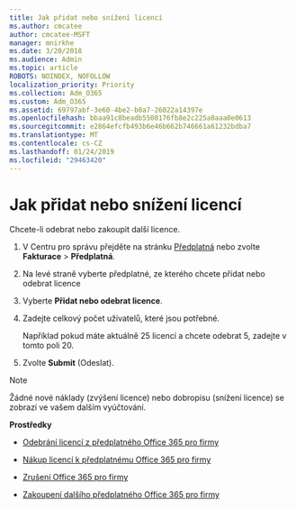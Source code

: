 ```yaml
---
title: Jak přidat nebo snížení licencí
ms.author: cmcatee
author: cmcatee-MSFT
manager: mnirkhe
ms.date: 3/20/2018
ms.audience: Admin
ms.topic: article
ROBOTS: NOINDEX, NOFOLLOW
localization_priority: Priority
ms.collection: Adm_O365
ms.custom: Adm_O365
ms.assetid: 69797abf-3e60-4be2-b0a7-26022a14397e
ms.openlocfilehash: bbaa91c8beadb5508176fb8e2c225a0aaa0e0613
ms.sourcegitcommit: e2864efcfb493b6e46b662b746661a61232bdba7
ms.translationtype: MT
ms.contentlocale: cs-CZ
ms.lasthandoff: 01/24/2019
ms.locfileid: "29463420"
---
```

# <a name="how-to-add-or-reduce-licenses"></a>Jak přidat nebo snížení licencí

Chcete-li odebrat nebo zakoupit další licence.
  
1. V Centru pro správu přejděte na stránku [Předplatná](https://go.microsoft.com/fwlink/p/?linkid=842054) nebo zvolte **Fakturace** \> **Předplatná**.
    
2. Na levé straně vyberte předplatné, ze kterého chcete přidat nebo odebrat licence
    
3. Vyberte **Přidat nebo odebrat licence**.
    
4. Zadejte celkový počet uživatelů, které jsou potřebné.
    
    Například pokud máte aktuálně 25 licencí a chcete odebrat 5, zadejte v tomto poli 20.
    
5. Zvolte **Submit** (Odeslat).
    
> [!NOTE]
> Žádné nové náklady (zvýšení licence) nebo dobropisu (snížení licence) se zobrazí ve vašem dalším vyúčtování. 
  
 **Prostředky**
  
- [Odebrání licencí z předplatného Office 365 pro firmy](https://support.office.com/article/9c64d127-e2dd-4ecc-81f5-2f87e5a74803)
    
- [Nákup licencí k předplatnému Office 365 pro firmy](https://support.office.com/article/36081d8d-b3fa-4948-8c34-e217bba825e1)
    
- [Zrušení Office 365 pro firmy](https://support.office.com/article/b1bc0bef-4608-4601-813a-cdd9f746709a)
    
- [Zakoupení dalšího předplatného Office 365 pro firmy](https://support.office.com/article/fab3b86c-3359-4042-8692-5d4dc7550b7c)
    

